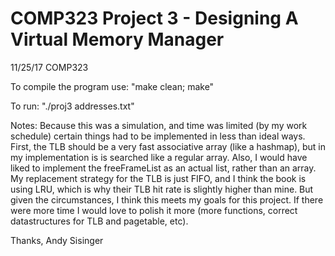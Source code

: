 # COMP323 Project 3 - Designing A Virtual Memory Manager
11/25/17
COMP323

To compile the program use:
"make clean; make"

To run:
"./proj3 addresses.txt"


Notes:
Because this was a simulation, and time was limited (by my work schedule) certain things 
had to be implemented in less than ideal ways. First, the TLB should be a very fast 
associative array (like a hashmap), but in my implementation is is searched like a regular 
array. Also, I would have liked to implement the freeFrameList as an actual list, rather 
than an array. My replacement strategy for the TLB is just FIFO, and I think the book is 
using LRU, which is why their TLB hit rate is slightly higher than mine. But given the 
circumstances, I think this meets my goals for this project. If there were more time 
I would love to polish it more (more functions, correct datastructures for TLB and 
pagetable, etc).

Thanks,
Andy Sisinger
